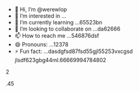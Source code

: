 - 👋 Hi, I’m @werewlop
- 👀 I’m interested in ...
- 🌱 I’m currently learning ...65523bn
- 💞️ I’m looking to collaborate on ...da62666
- 📫 How to reach me ...546876dsf
- 😄 Pronouns: ...12378
- ⚡ Fun fact: ...dasdgfsd87fsd55gjl55253vxcgsd
jlsdf623gbg44ml.66669994784802
<!---
werewlop/werewlop is a ✨ special ✨ repository because its `README.md` (thadsdis file) appears on your GitHub profile.sf
You can click the Preview link to take a look at your ch456nges.cxvhnhn
--->2
.45
